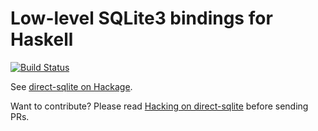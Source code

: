 Low-level SQLite3 bindings for Haskell
======================================

[![Build Status](https://travis-ci.org/IreneKnapp/direct-sqlite.png?branch=master)](https://travis-ci.org/IreneKnapp/direct-sqlite)

See [direct-sqlite on Hackage](https://hackage.haskell.org/package/direct-sqlite).

Want to contribute?  Please read [Hacking on direct-sqlite](https://github.com/IreneKnapp/direct-sqlite/wiki/Hacking) before sending PRs.
